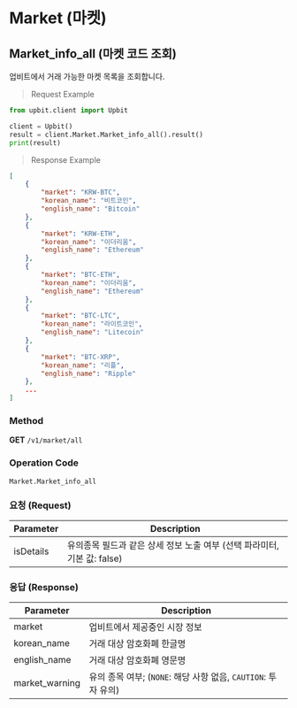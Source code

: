 # Market (마켓)

## Market_info_all (마켓 코드 조회)
업비트에서 거래 가능한 마켓 목록을 조회합니다.

> Request Example

```python
from upbit.client import Upbit

client = Upbit()
result = client.Market.Market_info_all().result()
print(result)
```

> Response Example

```json
[
	{
		"market": "KRW-BTC",
		"korean_name": "비트코인",
		"english_name": "Bitcoin"
	},
	{
		"market": "KRW-ETH",
		"korean_name": "이더리움",
		"english_name": "Ethereum"
	},
	{
		"market": "BTC-ETH",
		"korean_name": "이더리움",
		"english_name": "Ethereum"
	},
	{
		"market": "BTC-LTC",
		"korean_name": "라이트코인",
		"english_name": "Litecoin"
	},
	{
		"market": "BTC-XRP",
		"korean_name": "리플",
		"english_name": "Ripple"
    },
    ...
]
```

### Method
**GET** `/v1/market/all`

### Operation Code
`Market.Market_info_all`

### 요청 (Request)

Parameter      | Description
-------------- | -----------
isDetails      | 유의종목 필드과 같은 상세 정보 노출 여부 (선택 파라미터, 기본 값: false)

### 응답 (Response)

Parameter      | Description
-------------- | -----------
market         | 업비트에서 제공중인 시장 정보
korean_name    | 거래 대상 암호화폐 한글명
english_name   | 거래 대상 암호화폐 영문명
market_warning | 유의 종목 여부; (`NONE`: 해당 사항 없음, `CAUTION`: 투자 유의)